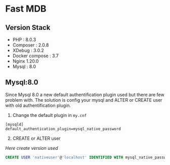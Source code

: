 # Fast MDB

## Version Stack

* PHP : 8.0.3
* Composer : 2.0.8
* XDebug : 3.0.2
* Docker compose : 3.7
* Nginx 1.20.0
* Mysql : 8.0


## Mysql:8.0

Since Mysql 8.0 a new default authentification plugin used but there are few problem with.
The solution is config your mysql and ALTER or CREATE user with old authentification plugin.

1. Change the default plugin in `my.cnf`

```
[mysqld]
default_authentication_plugin=mysql_native_password
```

2. CREATE or ALTER user

*Here create version used*

```sql
CREATE USER 'nativeuser'@'localhost' IDENTIFIED WITH mysql_native_password BY 'password';
```
